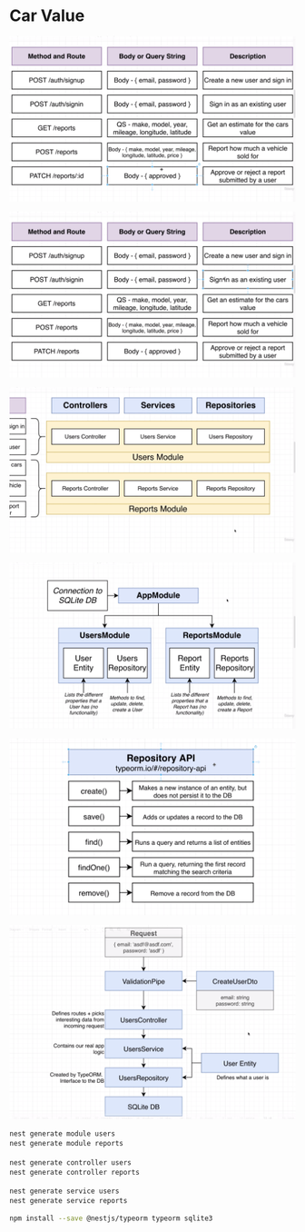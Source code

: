 # Car Value

![Defination](./.images/carvalue-defination.png)

![APIs](./.images/carvalue-apis.png)

![Module](./.images/carvalue-module.png)

![DB](./.images/carvalue-db.png)

![DB Repository API](./.images/carvalue-db-repository.png)

![USER](./.images/carvalue-user.png)

```bash
nest generate module users
nest generate module reports

nest generate controller users
nest generate controller reports

nest generate service users
nest generate service reports
```

```bash
npm install --save @nestjs/typeorm typeorm sqlite3
```
